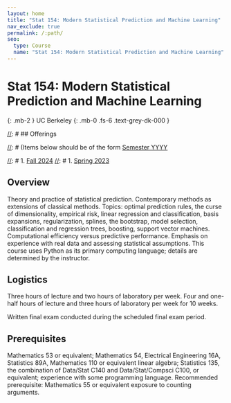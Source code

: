 ```yaml
---
layout: home
title: "Stat 154: Modern Statistical Prediction and Machine Learning"
nav_exclude: true
permalink: /:path/
seo:
  type: Course
  name: "Stat 154: Modern Statistical Prediction and Machine Learning"
---
```


# Stat 154: Modern Statistical Prediction and Machine Learning
{: .mb-2 }
UC Berkeley
{: .mb-0 .fs-6 .text-grey-dk-000 }


[//]: # ## Offerings

[//]: # (Items below should be of the form [Semester YYYY](semester-year)

[//]: # (Notably the paths should not have leading slashes in real sites.)

[//]: # 1. [Fall 2024](/fall-2024)
[//]: # 1. [Spring 2023](/spring-2023)

## Overview

Theory and practice of statistical prediction. Contemporary methods as extensions of classical methods. Topics: optimal prediction rules, the curse of dimensionality, empirical risk, linear regression and classification, basis expansions, regularization, splines, the bootstrap, model selection, classification and regression trees, boosting, support vector machines. Computational efficiency versus predictive performance. Emphasis on experience with real data and assessing statistical assumptions. This course uses Python as its primary computing language; details are determined by the instructor.

## Logistics

Three hours of lecture and two hours of laboratory per week. Four and one-half hours of lecture and three hours of laboratory per week for 10 weeks. 

Written final exam conducted during the scheduled final exam period.

## Prerequisites

Mathematics 53 or equivalent; Mathematics 54, Electrical Engineering 16A, Statistics 89A, Mathematics 110 or equivalent linear algebra; Statistics 135, the combination of Data/Stat C140 and Data/Stat/Compsci C100, or equivalent; experience with some programming language. Recommended prerequisite: Mathematics 55 or equivalent exposure to counting arguments.
